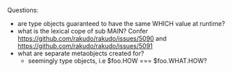 Questions:
- are type objects guaranteed to have the same WHICH value at runtime?
- what is the lexical cope of sub MAIN? Confer https://github.com/rakudo/rakudo/issues/5090 and https://github.com/rakudo/rakudo/issues/5091
- what are separate metaobjects created for?
  - seemingly type objects, i.e $foo.HOW === $foo.WHAT.HOW?
